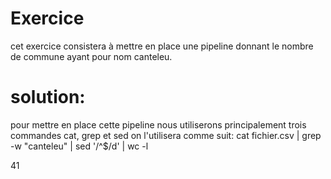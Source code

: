 # Exercice 
cet exercice consistera à mettre en place une pipeline donnant le nombre de commune ayant pour nom canteleu.


# solution:
pour mettre en place cette pipeline nous utiliserons principalement trois commandes cat, grep et sed 
on l'utilisera comme suit:
cat fichier.csv | grep -w "canteleu" | sed '/^$/d' | wc -l

41
